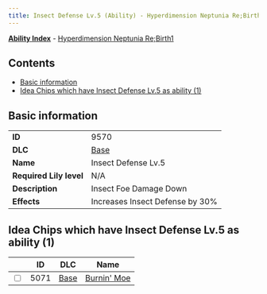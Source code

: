 ```yaml
---
title: Insect Defense Lv.5 (Ability) - Hyperdimension Neptunia Re;Birth1
---
```


[**Ability Index**](/neptunia/rb1/ability/index.html) - [Hyperdimension Neptunia Re;Birth1](/neptunia/rb1)

## Contents

- [Basic information](#basic-information)
- [Idea Chips which have Insect Defense Lv.5 as ability (1)](#idea-chips-which-have-insect-defense-lv5-as-ability-1)

## Basic information

|   |   |
| -- | -- |
| **ID** | 9570
**DLC** | [Base](/neptunia/rb1/dlc/1-base.html)
**Name** | Insect Defense Lv.5
**Required Lily level** | N/A
**Description** | Insect Foe Damage Down
**Effects** | Increases Insect Defense by 30% |


## Idea Chips which have Insect Defense Lv.5 as ability (1)

|    | ID | DLC | Name |
| -- | -- | --- | ---- |
| <input type="checkbox" id="rb1-item-1-5071" class="trackbox" /> | 5071 | [Base](/neptunia/rb1/dlc/1-base.html) | [Burnin' Moe](/neptunia/rb1/item/1-5071-burnin-moe.html) |
